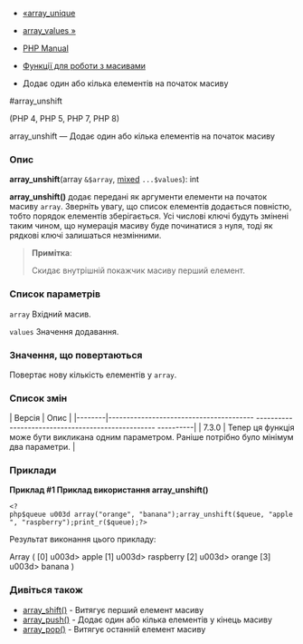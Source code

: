 - [«array_unique](function.array-unique.md)
- [array_values »](function.array-values.md)

- [PHP Manual](index.md)
- [Функції для роботи з масивами](ref.array.md)
- Додає один або кілька елементів на початок масиву

#array_unshift

(PHP 4, PHP 5, PHP 7, PHP 8)

array_unshift — Додає один або кілька елементів на початок масиву

### Опис

**array_unshift**(array `&$array`,
[mixed](language.types.declarations.md#language.types.declarations.mixed)
`...$values`): int

**array_unshift()** додає передані як аргументи елементи
на початок масиву `array`. Зверніть увагу, що список елементів
додається повністю, тобто порядок елементів зберігається. Усі числові
ключі будуть змінені таким чином, що нумерація масиву буде
починатися з нуля, тоді як рядкові ключі залишаться незмінними.

> **Примітка**:
>
> Скидає внутрішній покажчик масиву перший елемент.

### Список параметрів

`array`
Вхідний масив.

`values`
Значення додавання.

### Значення, що повертаються

Повертає нову кількість елементів у `array`.

### Список змін

| Версія | Опис |
|--------|---------------------------------------- -------------------------------------------------- ----------|
| 7.3.0 | Тепер ця функція може бути викликана одним параметром. Раніше потрібно було мінімум два параметри. |

### Приклади

**Приклад #1 Приклад використання **array_unshift()****

` <?php$queue u003d array("orange", "banana");array_unshift($queue, "apple", "raspberry");print_r($queue);?> `

Результат виконання цього прикладу:

Array
(
[0] u003d> apple
[1] u003d> raspberry
[2] u003d> orange
[3] u003d> banana
)

### Дивіться також

- [array_shift()](function.array-shift.md) - Витягує перший
елемент масиву
- [array_push()](function.array-push.md) - Додає один або
кілька елементів у кінець масиву
- [array_pop()](function.array-pop.md) - Витягує останній елемент
масиву
